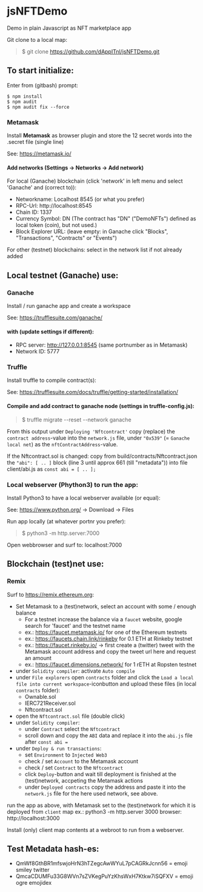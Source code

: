 # jsNFTDemo
Demo in plain Javascript as NFT marketplace app

Git clone to a local map:
> $ git clone https://github.com/dAppITnl/jsNFTDemo.git

## To start initialize:
Enter from (gitbash) prompt:
```
$ npm install
$ npm audit
$ npm audit fix --force
```

### Metamask
Install **Metamask** as browser plugin and store the 12 secret words into the .secret file (single line)

See: https://metamask.io/

#### Add networks (Settings -> Networks -> Add network)
For local (Ganache) blockchain (click 'network' in left menu and select 'Ganache' and (correct to)):
- Networkname: Localhost 8545 (or what you prefer)
- RPC-Url: http://localhost:8545
- Chain ID: 1337
- Currency Symbol: DN (The contract has "DN" ("DemoNFTs") defined as local token (coin), but not used.)
- Block Explorer URL: (leave empty: in Ganache click "Blocks", "Transactions", "Contracts" or "Events")

For other (testnet) blockchains: select in the network list if not already added

## Local testnet (Ganache) use:

### Ganache
Install / run ganache app and create a workspace

See: https://trufflesuite.com/ganache/

#### with (update settings if different):
- RPC server: http://127.0.0.1:8545 (same portnumber as in Metamask)
- Network ID: 5777

### Truffle
Install truffle to compile contract(s):

See: https://trufflesuite.com/docs/truffle/getting-started/installation/

#### Compile and add contract to ganache node (settings in truffle-config.js):
> $ truffle migrate --reset --network ganache

From this output under `Deploying 'Nftcontract'` copy (replace) the `contract address`-value into the `network.js` file, under `"0x539"` (= `Ganache local net`) as the `nftContractAddress`-value.

If the Nftcontract.sol is changed: copy from build/contracts/Nftcontract.json the `"abi": [ .. ]` block (line 3 until approx 661 (till "metadata")) into file client/abi.js as `const abi = [ .. ];`

### Local webserver (Phython3) to run the app:
Install Python3 to have a local webserver available (or equal):

See: https://www.python.org/ -> Download -> Files

Run app locally (at whatever portnr you prefer):
> $ python3 -m http.server:7000 

Open webbrowser and surf to: localhost:7000

## Blockchain (test)net use:

### Remix
Surf to https://remix.ethereum.org:
- Set Metamask to a (test)network, select an account with some / enough balance
  - For a testnet increase the balance via a `faucet` website, google search for 'faucet' and the testnet name
  - ex.: https://faucet.metamask.io/ for one of the Ethereum testnets
  - ex.: https://faucets.chain.link/rinkeby for 0.1 ETH at Rinkeby testnet  
  - ex.: https://faucet.rinkeby.io/ -> first create a (twitter) tweet with the Metamask account address and copy the tweet url here and request an amount
  - ex.: https://faucet.dimensions.network/ for 1 rETH at Ropsten testnet
- under `Solidity compiler`: activate `Auto compile`
- under `File explorers` open `contracts` folder and click the `Load a local file into current workspace`-iconbutton and upload these files (in local `contracts` folder):
  - Ownable.sol
  - IERC721Receiver.sol
  - Nftcontract.sol
- open the `Nftcontract.sol` file (double click)
- under `Solidity compiler`:
  - under `Contract` select the `Nftcontract`
  - scroll down and copy the `ABI` data and replace it into the `abi.js` file after `const abi =`
- under `Deploy & run transactions`:
  - set `Environment` to `Injected Web3`
  - check / set `Account` to the Metamask account
  - check / set `Contract` to the `Nftcontract`
  - click `Deploy`-button and wait till deployment is finished at the (test)network, accpeting the Metamask actions
  - under `Deployed contracts` copy the address and paste it into the `network.js` file for the here used network, see above.

run the app as above, with Metamask set to the (test)network for which it is deployed from `client` map
ex.: python3 -m http.server 3000
browser: http://localhost:3000

Install (only) client map contents at a webroot to run from a webserver.

## Test Metadata hash-es:
- QmWf8GthBR1mfswjoHrN3hTZegcAwWYuL7pCAGRkJcnn56 = emoji smiley twitter
- QmcaCDUMFu33G8WVn7sZVKegPuYzKhsWxH7Ktkw7iSQFXV = emoji ogre emojidex
